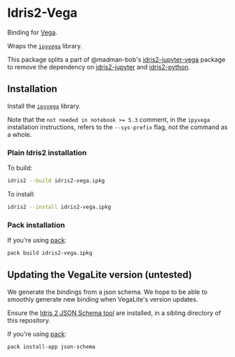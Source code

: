 # Idris2-Vega

Binding for [Vega](https://github.com/vega/vega).

Wraps the [`ipyvega`](https://github.com/vega/ipyvega/) library.

This package splits a part of @madman-bob's
[idris2-jupyter-vega](https://github.com/madman-bob/idris2-jupyter-vega/)
package to remove the dependency on
[idris2-jupyter](https://github.com/madman-bob/idris2-jupyter) and
[idris2-python](https://github.com/madman-bob/idris2-python).

## Installation

Install the [`ipyvega`](https://github.com/vega/ipyvega/) library.

Note that the `not needed in notebook >= 5.3` comment, in the `ipyvega` installation instructions, refers to the `--sys-prefix` flag, not the command as a whole.


### Plain Idris2 installation
To build:
``` bash
idris2 --build idris2-vega.ipkg
```

To install:
``` bash
idris2 --install idris2-vega.ipkg
```
### Pack installation
If you're using [pack](https://github.com/stefan-hoeck/idris2-pack):

``` bash
pack build idris2-vega.ipkg
```

## Updating the VegaLite version (untested)

We generate the bindings from a json schema. We hope to be able to
smoothly generate new binding when VegaLite's version updates.

Ensure the [Idris 2 JSON Schema tool](https://github.com/madman-bob/idris2-json-schema)
are installed, in a sibling directory of this repository.

If you're using [pack](https://github.com/stefan-hoeck/idris2-pack):

``` bash
pack install-app json-schema
```
